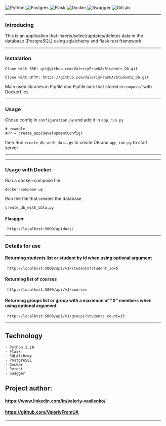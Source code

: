 ![Python](https://img.shields.io/badge/python-3670A0?style=for-the-badge&logo=python&logoColor=ffdd54)
![Postgres](https://img.shields.io/badge/postgres-%23316192.svg?style=for-the-badge&logo=postgresql&logoColor=white)
![Flask](https://img.shields.io/badge/flask-%23000.svg?style=for-the-badge&logo=flask&logoColor=white)
![Docker](https://img.shields.io/badge/docker-%230db7ed.svg?style=for-the-badge&logo=docker&logoColor=white)
![Swagger](https://img.shields.io/badge/-Swagger-%23Clojure?style=for-the-badge&logo=swagger&logoColor=white)
![GitLab](https://img.shields.io/badge/gitlab-%23181717.svg?style=for-the-badge&logo=gitlab&logoColor=white)

***

### Introducing

This is an application that inserts/select/updates/deletes data in the database (PostgreSQL) using sqlalchemy and flask
rest framework.
***
### Instalation

    Clone with SSH: git@github.com:ValeriyFromUA/Students_Db.git

    Clone with HTTP: https://github.com/ValeriyFromUA/Students_Db.git

Main used libraries in Pipfile nad Pipfile.lock that stored in `compose/` with Dockerfiles

***

### Usage

Chose config in ```configuration.py``` and add it in ```app_run.py```

```
# example
APP = create_app(DevelopmentConfig)
```

then Run ```create_db_with_data.py``` to create DB and ```app_run.py``` to start server
<hr />

***

### Usage with Docker

Run a docker-compose file

```docker-compose up```

Run the file that creates the database

```create_db_with_data.py```

#### Flasgger

     http://localhost:5000/apidocs/

***

### Details for use

#### Returning students list or student by id when using optional argument

     http://localhost:5000/api/v1/students?student_id=5

#### Returning list of courses

     http://localhost:5000/api/v1/courses

#### Returning groups list or group with a maximum of "X" members when using optional argument

     http://localhost:5000/api/v1/groups?students_count=15

***

## Technology

    - Python 3.10
    - Flask
    - SQLAlchemy
    - PostgreSQL
    - Docker
    - Pytest
    - Swagger

## Project author:

#### https://www.linkedin.com/in/valeriy-vasilenko/

#### https://github.com/ValeriyFromUA

***
